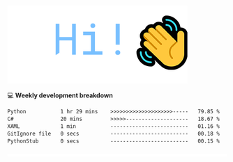 ![Hi!](assets/images/hi.png)

💻 **Weekly development breakdown**
<!--START_SECTION:waka-->

```txt
Python           1 hr 29 mins    >>>>>>>>>>>>>>>>>>>>-----   79.85 %
C#               20 mins         >>>>>--------------------   18.67 %
XAML             1 min           -------------------------   01.16 %
GitIgnore file   0 secs          -------------------------   00.18 %
PythonStub       0 secs          -------------------------   00.15 %
```

<!--END_SECTION:waka-->

![footer](assets/images/footer.png)
